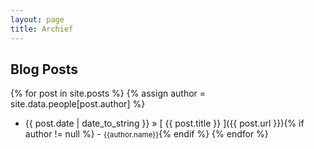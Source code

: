 ```yaml
---
layout: page
title: Archief
---
```


## Blog Posts

{% for post in site.posts %}
{% assign author = site.data.people[post.author] %}
  * {{ post.date | date_to_string }} » [ {{ post.title }} ]({{ post.url }}){% if author != null %} - <small> {{author.name}}</small>{% endif %}
{% endfor %}